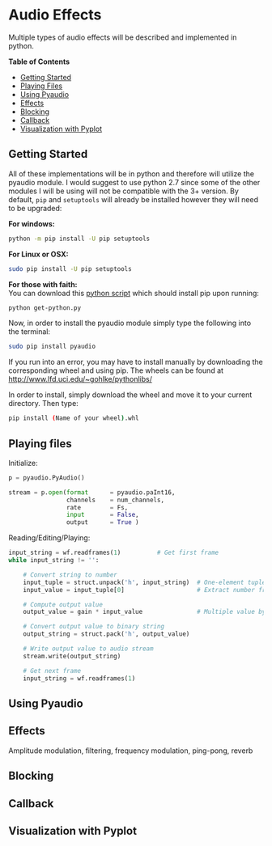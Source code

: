 # Audio Effects

Multiple types of audio effects will be described and implemented in python.

**Table of Contents**

- [Getting Started](#Getting-Started)
- [Playing Files](#Playing-Files)
- [Using Pyaudio](#Using-Pyaudio)
- [Effects](#Effects)
- [Blocking](#Blocking)
- [Callback](#Callback)
- [Visualization with Pyplot](#Visualization-with-Pyplot)

## Getting Started

All of these implementations will be in python and therefore will utilize the pyaudio module.
I would suggest to use python 2.7 since some of the other modules I will be using will not be compatible with the 3+ version.
By default, ``pip`` and ``setuptools`` will already be installed however they will need to be upgraded: <br>

**For windows:** <br>
```sh
python -m pip install -U pip setuptools
```

**For Linux or OSX:** <br>
```sh
sudo pip install -U pip setuptools
```

**For those with faith:** <br>
You can download this [python script](https://github.com/Souloist/Audio-Effects/blob/master/pip-lazy/get-pip.py) which should install pip upon running:
```sh
python get-python.py
```

Now, in order to install the pyaudio module simply type the following into the terminal:
```sh
sudo pip install pyaudio
```

If you run into an error, you may have to install manually by downloading the corresponding wheel and using pip.
The wheels can be found at http://www.lfd.uci.edu/~gohlke/pythonlibs/ <br>

In order to install, simply download the wheel and move it to your current directory. Then type:
```sh
pip install (Name of your wheel).whl
```

## Playing files

Initialize:
```python
p = pyaudio.PyAudio()

stream = p.open(format      = pyaudio.paInt16,
                channels    = num_channels,
                rate        = Fs,
                input       = False,
                output      = True )

```

Reading/Editing/Playing:
```python
input_string = wf.readframes(1)          # Get first frame
while input_string != '':

    # Convert string to number
    input_tuple = struct.unpack('h', input_string)  # One-element tuple
    input_value = input_tuple[0]                    # Extract number from tuple

    # Compute output value
    output_value = gain * input_value               # Multiple value by set gain

    # Convert output value to binary string
    output_string = struct.pack('h', output_value)  

    # Write output value to audio stream
    stream.write(output_string)                     

    # Get next frame
    input_string = wf.readframes(1) 
```

## Using Pyaudio

## Effects

Amplitude modulation, filtering, frequency modulation, ping-pong, reverb

## Blocking

## Callback

## Visualization with Pyplot
